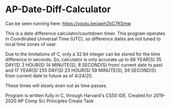 # AP-Date-Diff-Calculator

Can be seen running here: https://youtu.be/awhZkC7KSmw 

This is a date difference calculator/countdown timer.
This program operates in Coordinated Universal Time (UTC), so difference dates are not tuned to local time zones of user.

Due to the limitations of C, only a 32 bit integer can be stored for the time difference in seconds.
So, calculator is only accurate up to 68 YEAR(S) 35 DAY(S) 3 HOUR(S) 14 MINUTE(S), 8 SECOND(S) from/
current date to past and 17 YEAR(S) 255 DAY(S) 23 HOUR(S) 59 MINUTE(S), 59 SECOND(S) from current date
to future as of 4/24/20.

These times will slowly even out as time passes.

Program is written fully in C, through Harvard's CS50 IDE. 
Created for 2019-2020 AP Comp Sci Principles Create Task 
